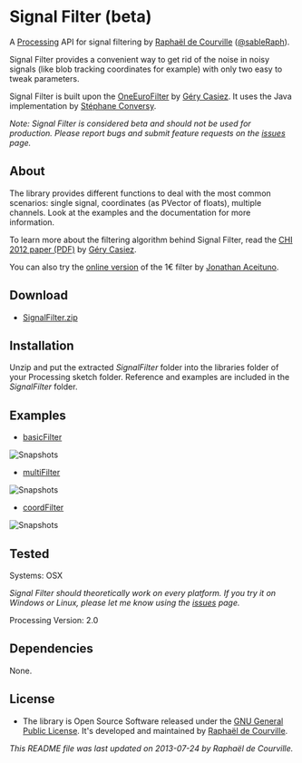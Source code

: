 # Signal Filter (beta)

A [Processing](http://processing.org/) API for signal filtering by [Raphaël de Courville](https://vimeo.com/sableraf/) ([@sableRaph](https://twitter.com/sableRaph)).

Signal Filter provides a convenient way to get rid of the noise in noisy signals (like blob tracking coordinates for example) with only two easy to tweak parameters.

Signal Filter is built upon the [OneEuroFilter](http://www.lifl.fr/~casiez/1euro/) by [Géry Casiez](http://www.lifl.fr/~casiez). It uses the Java implementation by [Stéphane Conversy](http://lii-enac.fr/~conversy/).

*Note: Signal Filter is considered beta and should not be used for production. Please report bugs and submit feature requests on the [issues](https://github.com/SableRaf/SignalFilter/issues) page.*


## About

The library provides different functions to deal with the most common scenarios: single signal, coordinates (as PVector of floats), multiple channels. Look at the examples and the documentation for more information.

To learn more about the filtering algorithm behind Signal Filter, read the [CHI 2012 paper (PDF)](http://www.lifl.fr/~casiez/publications/CHI2012-casiez.pdf) by [Géry Casiez](http://www.lifl.fr/~casiez). 

You can also try the [online version](http://oin.name/1eurofilter/) of the 1€ filter by [Jonathan Aceituno](http://p.oin.name/).

## Download

* [SignalFilter.zip](http://s176381904.onlinehome.fr/processing/SignalFilter/download/SignalFilter.zip)

## Installation

Unzip and put the extracted *SignalFilter* folder into the libraries folder of your Processing sketch folder. Reference and examples are included in the *SignalFilter* folder.


## Examples

* [basicFilter](https://github.com/SableRaf/signalfilter/tree/master/SignalFilter/examples/basicFilter/basicFilter.pde)

![Snapshots](https://raw.github.com/SableRaf/signalfilter/master/ressources/basicFilter.jpg)

* [multiFilter](https://github.com/SableRaf/signalfilter/tree/master/SignalFilter/examples/multiFilter/multiFilter.pde)

![Snapshots](https://raw.github.com/SableRaf/signalfilter/master/ressources/multiFilter.jpg)

* [coordFilter](https://github.com/SableRaf/signalfilter/tree/master/SignalFilter/examples/coordFilter/coordFilter.pde)

![Snapshots](https://raw.github.com/SableRaf/signalfilter/master/ressources/coordFilter.jpg)



## Tested

Systems: OSX 

*Signal Filter should theoretically work on every platform. 
If you try it on Windows or Linux, please let me know using the [issues](https://github.com/SableRaf/SignalFilter/issues) page.*

Processing Version: 2.0

## Dependencies

None.



## License

* The library is Open Source Software released under the [GNU General Public License](http://www.gnu.org/licenses/gpl.html). It's developed and maintained by [Raphaël de Courville](https://vimeo.com/sableraf/).

*This README file was last updated on 2013-07-24 by Raphaël de Courville.*